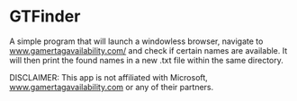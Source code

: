 # GTFinder
A simple program that will launch a windowless browser, navigate to www.gamertagavailability.com/ and check if certain names are available.
It will then print the found names in a new .txt file within the same directory.


DISCLAIMER:
This app is not affiliated with Microsoft, www.gamertagavailability.com or any of their partners. 